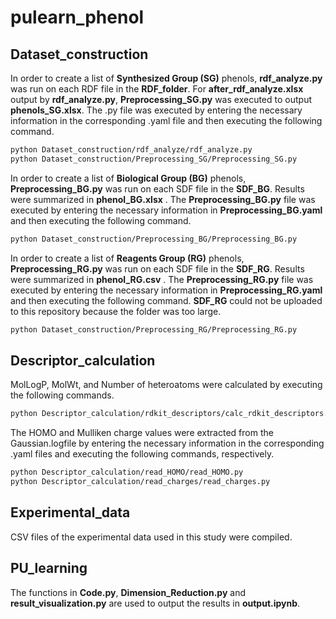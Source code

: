 # pulearn_phenol

## Dataset_construction
In order to create a list of **Synthesized Group (SG)** phenols, **rdf_analyze.py** was run on each RDF file in the **RDF_folder**. For **after_rdf_analyze.xlsx** output by **rdf_analyze.py**, **Preprocessing_SG.py** was executed to output **phenols_SG.xlsx**. The .py file was executed by entering the necessary information in the corresponding .yaml file and then executing the following command.

```bash
python Dataset_construction/rdf_analyze/rdf_analyze.py
python Dataset_construction/Preprocessing_SG/Preprocessing_SG.py
```

In order to create a list of **Biological Group (BG)** phenols, **Preprocessing_BG.py** was run on each SDF file in the **SDF_BG**.  Results were summarized in **phenol_BG.xlsx** . The **Preprocessing_BG.py** file was executed by entering the necessary information in **Preprocessing_BG.yaml** and then executing the following command.

```bash
python Dataset_construction/Preprocessing_BG/Preprocessing_BG.py
```

In order to create a list of **Reagents Group (RG)** phenols, **Preprocessing_RG.py** was run on each SDF file in the **SDF_RG**.  Results were summarized in **phenol_RG.csv** . The **Preprocessing_RG.py** file was executed by entering the necessary information in **Preprocessing_RG.yaml** and then executing the following command. **SDF_RG** could not be uploaded to this repository because the folder was too large.
```bash
python Dataset_construction/Preprocessing_RG/Preprocessing_RG.py
```
## Descriptor_calculation
MolLogP, MolWt, and Number of heteroatoms were calculated by executing the following commands.

```bash
python Descriptor_calculation/rdkit_descriptors/calc_rdkit_descriptors.py
```

The HOMO and Mulliken charge values were extracted from the Gaussian.logfile by entering the necessary information in the corresponding .yaml files and executing the following commands, respectively.

```bash
python Descriptor_calculation/read_HOMO/read_HOMO.py
python Descriptor_calculation/read_charges/read_charges.py
```

## Experimental_data
CSV files of the experimental data used in this study were compiled.
## PU_learning
The functions in **Code.py**, **Dimension_Reduction.py** and **result_visualization.py** are used to output the results in **output.ipynb**.
